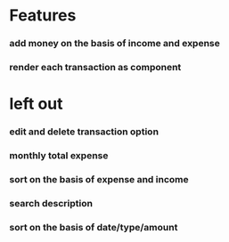 # Features

### add money on the basis of income and expense

### render each transaction as component

# left out

### edit and delete transaction option

### monthly total expense

### sort on the basis of expense and income

### search description

### sort on the basis of date/type/amount
